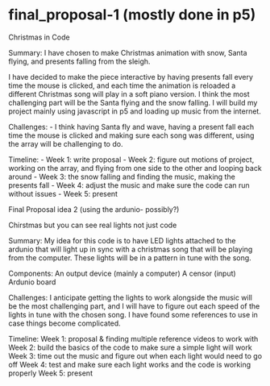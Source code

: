 # final_proposal-1 (mostly done in p5) 

Christmas in Code 

Summary: 
I have chosen to make Christmas animation with snow, Santa flying, and presents falling from the sleigh.

I have decided to make the piece interactive by having presents fall every time the mouse is clicked, and each time the animation is reloaded a different Christmas song will play in a soft piano version. I think the most challenging part will be the Santa flying and the snow falling. I will build my project mainly using javascript in p5 and loading up music from the internet. 

Challenges: 
    - I think having Santa fly and wave, having a present fall each time the mouse is clicked and making sure each song was different, using the array  will be challenging to do. 

Timeline: 
    - Week 1: write proposal 
    - Week 2: figure out motions of project, working on the array, and flying from one side to the other and looping back around 
    - Week 3: the snow falling and finding the music, making the presents fall 
    - Week 4: adjust the music and make sure the code can run without issues
    - Week 5: present 
    
    
Final Proposal idea 2 (using the ardunio- possibly?) 

Chirstmas but you can see real lights not just code 

Summary: 
My idea for this code is to have LED lights attached to the ardunio that will light up in sync with a christmas song that will be playing from the computer. These lights will be in a pattern in tune with the song.   

Components: 
An output device (mainly a computer) 
A censor (input) 
Ardunio board

Challenges: 
I anticipate getting the lights to work alongside the music will be the most challenging part, and I will have to figure out each speed of the lights in tune with the chosen song. I have found some references to use in case things become complicated. 


Timeline: 
Week 1: proposal & finding multiple reference videos to work with 
Week 2: build the basics of the code to make sure a simple light will work 
Week 3: time out the music and figure out when each light would need to go off 
Week 4: test and make sure each light works and the code is working properly 
Week 5: present 
